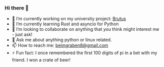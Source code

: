 ### Hi there 👋

- 🔭 I’m currently working on my university project: [Brutus](https://github.com/frederikbeimgraben/Brutus)
- 🌱 I’m currently learning Rust and asyncio for Python
- 👯 I’m looking to collaborate on anything that *you* think might interest me - just ask!
- 💬 Ask me about anything python or linux related.
- 📫 How to reach me: [beimgraben8@gmail.com](mailto:beimgraben8@gmail.com)
- ⚡ Fun fact: I once remembered the first 100 digits of pi in a bet with my friend. I won a crate of beer!